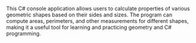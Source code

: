 This C# console application allows users to calculate properties of various geometric shapes based on their sides and sizes. The program can compute areas, perimeters, and other measurements for different shapes, making it a useful tool for learning and practicing geometry and C# programming.
